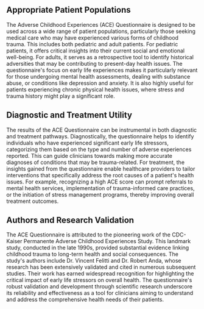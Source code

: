 ## Appropriate Patient Populations

The Adverse Childhood Experiences (ACE) Questionnaire is designed to be used across a wide range of patient populations, particularly those seeking medical care who may have experienced various forms of childhood trauma. This includes both pediatric and adult patients. For pediatric patients, it offers critical insights into their current social and emotional well-being. For adults, it serves as a retrospective tool to identify historical adversities that may be contributing to present-day health issues. The questionnaire's focus on early life experiences makes it particularly relevant for those undergoing mental health assessments, dealing with substance abuse, or conditions like depression and anxiety. It is also highly useful for patients experiencing chronic physical health issues, where stress and trauma history might play a significant role.

## Diagnostic and Treatment Utility

The results of the ACE Questionnaire can be instrumental in both diagnostic and treatment pathways. Diagnostically, the questionnaire helps to identify individuals who have experienced significant early life stressors, categorizing them based on the type and number of adverse experiences reported. This can guide clinicians towards making more accurate diagnoses of conditions that may be trauma-related. For treatment, the insights gained from the questionnaire enable healthcare providers to tailor interventions that specifically address the root causes of a patient's health issues. For example, recognizing a high ACE score can prompt referrals to mental health services, implementation of trauma-informed care practices, or the initiation of stress management programs, thereby improving overall treatment outcomes.

## Authors and Research Validation

The ACE Questionnaire is attributed to the pioneering work of the CDC-Kaiser Permanente Adverse Childhood Experiences Study. This landmark study, conducted in the late 1990s, provided substantial evidence linking childhood trauma to long-term health and social consequences. The study's authors include Dr. Vincent Felitti and Dr. Robert Anda, whose research has been extensively validated and cited in numerous subsequent studies. Their work has earned widespread recognition for highlighting the critical impact of early life stressors on overall health. The questionnaire's robust validation and development through scientific research underscore its reliability and effectiveness as a tool for clinicians aiming to understand and address the comprehensive health needs of their patients.